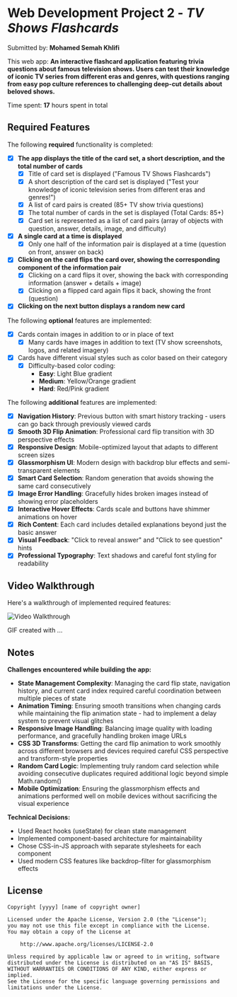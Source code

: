 # Web Development Project 2 - *TV Shows Flashcards*

Submitted by: **Mohamed Semah Khlifi**

This web app: **An interactive flashcard application featuring trivia questions about famous television shows. Users can test their knowledge of iconic TV series from different eras and genres, with questions ranging from easy pop culture references to challenging deep-cut details about beloved shows.**

Time spent: **17** hours spent in total

## Required Features

The following **required** functionality is completed:

- [x] **The app displays the title of the card set, a short description, and the total number of cards**
  - [x] Title of card set is displayed ("Famous TV Shows Flashcards")
  - [x] A short description of the card set is displayed ("Test your knowledge of iconic television series from different eras and genres!")
  - [x] A list of card pairs is created (85+ TV show trivia questions)
  - [x] The total number of cards in the set is displayed (Total Cards: 85+)
  - [x] Card set is represented as a list of card pairs (array of objects with question, answer, details, image, and difficulty)
- [x] **A single card at a time is displayed**
  - [x] Only one half of the information pair is displayed at a time (question on front, answer on back)
- [x] **Clicking on the card flips the card over, showing the corresponding component of the information pair**
  - [x] Clicking on a card flips it over, showing the back with corresponding information (answer + details + image)
  - [x] Clicking on a flipped card again flips it back, showing the front (question)
- [x] **Clicking on the next button displays a random new card**

The following **optional** features are implemented:

- [x] Cards contain images in addition to or in place of text
  - [x] Many cards have images in addition to text (TV show screenshots, logos, and related imagery)
- [x] Cards have different visual styles such as color based on their category
  - [x] Difficulty-based color coding:
    - **Easy**: Light Blue gradient
    - **Medium**: Yellow/Orange gradient  
    - **Hard**: Red/Pink gradient

The following **additional** features are implemented:

* [x] **Navigation History**: Previous button with smart history tracking - users can go back through previously viewed cards
* [x] **Smooth 3D Flip Animation**: Professional card flip transition with 3D perspective effects
* [x] **Responsive Design**: Mobile-optimized layout that adapts to different screen sizes
* [x] **Glassmorphism UI**: Modern design with backdrop blur effects and semi-transparent elements
* [x] **Smart Card Selection**: Random generation that avoids showing the same card consecutively
* [x] **Image Error Handling**: Gracefully hides broken images instead of showing error placeholders
* [x] **Interactive Hover Effects**: Cards scale and buttons have shimmer animations on hover
* [x] **Rich Content**: Each card includes detailed explanations beyond just the basic answer
* [x] **Visual Feedback**: "Click to reveal answer" and "Click to see question" hints
* [x] **Professional Typography**: Text shadows and careful font styling for readability

## Video Walkthrough

Here's a walkthrough of implemented required features:

<img src='http://i.imgur.com/link/to/your/gif/file.gif' title='Video Walkthrough' width='' alt='Video Walkthrough' />

<!-- Replace this with whatever GIF tool you used! -->
GIF created with ...  
<!-- Recommended tools:
[Kap](https://getkap.co/) for macOS
[ScreenToGif](https://www.screentogif.com/) for Windows
[peek](https://github.com/phw/peek) for Linux. -->

## Notes

**Challenges encountered while building the app:**

- **State Management Complexity**: Managing the card flip state, navigation history, and current card index required careful coordination between multiple pieces of state
- **Animation Timing**: Ensuring smooth transitions when changing cards while maintaining the flip animation state - had to implement a delay system to prevent visual glitches
- **Responsive Image Handling**: Balancing image quality with loading performance, and gracefully handling broken image URLs
- **CSS 3D Transforms**: Getting the card flip animation to work smoothly across different browsers and devices required careful CSS perspective and transform-style properties
- **Random Card Logic**: Implementing truly random card selection while avoiding consecutive duplicates required additional logic beyond simple Math.random()
- **Mobile Optimization**: Ensuring the glassmorphism effects and animations performed well on mobile devices without sacrificing the visual experience

**Technical Decisions:**
- Used React hooks (useState) for clean state management
- Implemented component-based architecture for maintainability
- Chose CSS-in-JS approach with separate stylesheets for each component
- Used modern CSS features like backdrop-filter for glassmorphism effects

## License

    Copyright [yyyy] [name of copyright owner]

    Licensed under the Apache License, Version 2.0 (the "License");
    you may not use this file except in compliance with the License.
    You may obtain a copy of the License at

        http://www.apache.org/licenses/LICENSE-2.0

    Unless required by applicable law or agreed to in writing, software
    distributed under the License is distributed on an "AS IS" BASIS,
    WITHOUT WARRANTIES OR CONDITIONS OF ANY KIND, either express or implied.
    See the License for the specific language governing permissions and
    limitations under the License.